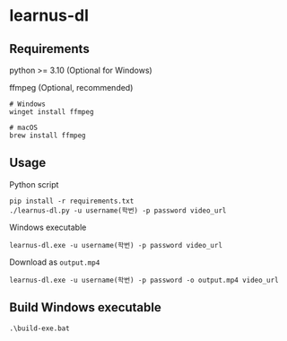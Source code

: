 # learnus-dl

## Requirements
python >= 3.10 (Optional for Windows)

ffmpeg (Optional, recommended)
```
# Windows
winget install ffmpeg

# macOS
brew install ffmpeg
```
## Usage

Python script
```
pip install -r requirements.txt
./learnus-dl.py -u username(학번) -p password video_url
```
Windows executable
```
learnus-dl.exe -u username(학번) -p password video_url
```
Download as `output.mp4`
```
learnus-dl.exe -u username(학번) -p password -o output.mp4 video_url
```

## Build Windows executable
```
.\build-exe.bat
```
